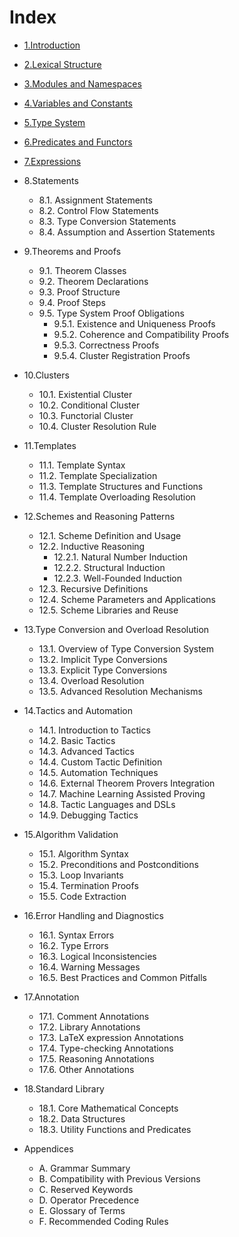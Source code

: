 # Index

- [1.Introduction](./1.introduction.md)
- [2.Lexical Structure](./2.lexical_structure.md)
- [3.Modules and Namespaces](./3.modules_and_namespaces.md)
- [4.Variables and Constants](./4.variables_and_constants.md)
- [5.Type System](./5.type_system.md)
- [6.Predicates and Functors](./6.predicates_and_functors.md)
- [7.Expressions](./7.expressions.md)

- 8.Statements
    - 8.1. Assignment Statements
    - 8.2. Control Flow Statements
    - 8.3. Type Conversion Statements
    - 8.4. Assumption and Assertion Statements

- 9.Theorems and Proofs  
    - 9.1. Theorem Classes
    - 9.2. Theorem Declarations
    - 9.3. Proof Structure
    - 9.4. Proof Steps
    - 9.5. Type System Proof Obligations
        - 9.5.1. Existence and Uniqueness Proofs
        - 9.5.2. Coherence and Compatibility Proofs
        - 9.5.3. Correctness Proofs
        - 9.5.4. Cluster Registration Proofs

- 10.Clusters
    - 10.1. Existential Cluster
    - 10.2. Conditional Cluster
    - 10.3. Functorial Cluster
    - 10.4. Cluster Resolution Rule

- 11.Templates
    - 11.1. Template Syntax
    - 11.2. Template Specialization
    - 11.3. Template Structures and Functions
    - 11.4. Template Overloading Resolution

- 12.Schemes and Reasoning Patterns
    - 12.1. Scheme Definition and Usage
    - 12.2. Inductive Reasoning
        - 12.2.1. Natural Number Induction
        - 12.2.2. Structural Induction
        - 12.2.3. Well-Founded Induction
    - 12.3. Recursive Definitions
    - 12.4. Scheme Parameters and Applications
    - 12.5. Scheme Libraries and Reuse

- 13.Type Conversion and Overload Resolution
    - 13.1. Overview of Type Conversion System
    - 13.2. Implicit Type Conversions
    - 13.3. Explicit Type Conversions
    - 13.4. Overload Resolution
    - 13.5. Advanced Resolution Mechanisms

- 14.Tactics and Automation
    - 14.1. Introduction to Tactics
    - 14.2. Basic Tactics
    - 14.3. Advanced Tactics
    - 14.4. Custom Tactic Definition
    - 14.5. Automation Techniques
    - 14.6. External Theorem Provers Integration
    - 14.7. Machine Learning Assisted Proving
    - 14.8. Tactic Languages and DSLs
    - 14.9. Debugging Tactics

- 15.Algorithm Validation
    - 15.1. Algorithm Syntax
    - 15.2. Preconditions and Postconditions
    - 15.3. Loop Invariants
    - 15.4. Termination Proofs
    - 15.5. Code Extraction

- 16.Error Handling and Diagnostics
    - 16.1. Syntax Errors
    - 16.2. Type Errors
    - 16.3. Logical Inconsistencies
    - 16.4. Warning Messages
    - 16.5. Best Practices and Common Pitfalls

- 17.Annotation
    - 17.1. Comment Annotations
    - 17.2. Library Annotations
    - 17.3. LaTeX expression Annotations
    - 17.4. Type-checking Annotations
    - 17.5. Reasoning Annotations
    - 17.6. Other Annotations

- 18.Standard Library
    - 18.1. Core Mathematical Concepts
    - 18.2. Data Structures
    - 18.3. Utility Functions and Predicates

- Appendices
    - A. Grammar Summary
    - B. Compatibility with Previous Versions
    - C. Reserved Keywords
    - D. Operator Precedence
    - E. Glossary of Terms
    - F. Recommended Coding Rules
